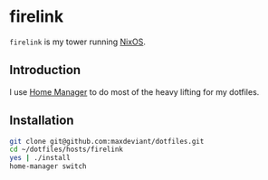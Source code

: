 # firelink

`firelink` is my tower running [NixOS](https://nixos.org/).

## Introduction

I use [Home Manager](home-manager) to do most of the heavy lifting for my dotfiles.

## Installation

```sh
git clone git@github.com:maxdeviant/dotfiles.git
cd ~/dotfiles/hosts/firelink
yes | ./install
home-manager switch
```

[home-manager]: https://github.com/rycee/home-manager
